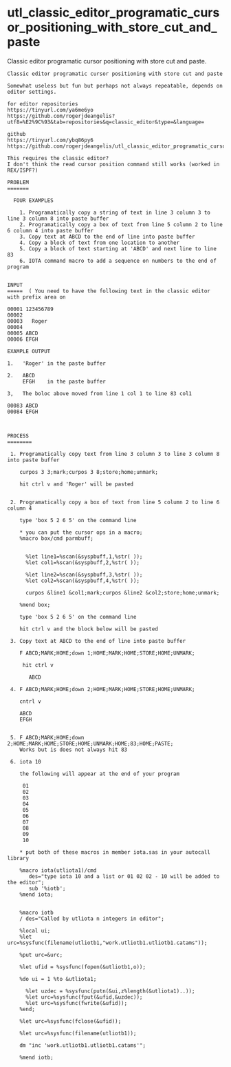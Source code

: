 # utl_classic_editor_programatic_cursor_positioning_with_store_cut_and_paste
Classic editor programatic cursor positioning with store cut and paste.  

    Classic editor programatic cursor positioning with store cut and paste

    Somewhat useless but fun but perhaps not always repeatable, depends on editor settings.

    for editor repositories
    https://tinyurl.com/ya6me6yo
    https://github.com/rogerjdeangelis?utf8=%E2%9C%93&tab=repositories&q=classic_editor&type=&language=

    github
    https://tinyurl.com/ybq86py6
    https://github.com/rogerjdeangelis/utl_classic_editor_programatic_cursor_positioning_with_store_cut_and_paste

    This requires the classic editor?
    I don't think the read cursor position command still works (worked in REX/ISPF?)

    PROBLEM
    =======

      FOUR EXAMPLES

        1. Programatically copy a string of text in line 3 column 3 to line 3 column 8 into paste buffer
        2. Programatically copy a box of text from line 5 column 2 to line 6 column 4 into paste buffer
        3. Copy text at ABCD to the end of line into paste buffer
        4. Copy a block of text from one location to another
        5. Copy a block of text starting at 'ABCD' and next line to line 83
        6. IOTA command macro to add a sequence on numbers to the end of program


    INPUT
    =====  ( You need to have the following text in the classic editor with prefix area on

    00001 123456789
    00002
    00003   Roger
    00004
    00005 ABCD
    00006 EFGH

    EXAMPLE OUTPUT

    1.   'Roger' in the paste buffer

    2.   ABCD
         EFGH    in the paste buffer

    3,   The boloc above moved from line 1 col 1 to line 83 col1

    00083 ABCD
    00084 EFGH



    PROCESS
    ========

     1. Programatically copy text from line 3 column 3 to line 3 column 8 into paste buffer

        curpos 3 3;mark;curpos 3 8;store;home;unmark;

        hit ctrl v and 'Roger' will be pasted


     2. Programatically copy a box of text from line 5 column 2 to line 6 column 4

        type 'box 5 2 6 5' on the command line

        * you can put the cursor ops in a macro;
        %macro box/cmd parmbuff;


          %let line1=%scan(&syspbuff,1,%str( ));
          %let col1=%scan(&syspbuff,2,%str( ));

          %let line2=%scan(&syspbuff,3,%str( ));
          %let col2=%scan(&syspbuff,4,%str( ));

          curpos &line1 &col1;mark;curpos &line2 &col2;store;home;unmark;

        %mend box;

        type 'box 5 2 6 5' on the command line

        hit ctrl v and the block below will be pasted

     3. Copy text at ABCD to the end of line into paste buffer

        F ABCD;MARK;HOME;down 1;HOME;MARK;HOME;STORE;HOME;UNMARK;

         hit ctrl v

           ABCD

     4. F ABCD;MARK;HOME;down 2;HOME;MARK;HOME;STORE;HOME;UNMARK;

        cntrl v

        ABCD
        EFGH


     5. F ABCD;MARK;HOME;down 2;HOME;MARK;HOME;STORE;HOME;UNMARK;HOME;83;HOME;PASTE;
        Works but is does not always hit 83

     6. iota 10

        the following will appear at the end of your program

         01
         02
         03
         04
         05
         06
         07
         08
         09
         10

        * put both of these macros in member iota.sas in your autocall library

        %macro iota(utliota1)/cmd
           des="type iota 10 and a list or 01 02 02 - 10 will be added to the editor";
           sub '%iotb';
        %mend iota;


        %macro iotb
        / des="Called by utliota n integers in editor";

        %local ui;
        %let urc=%sysfunc(filename(utliotb1,"work.utliotb1.utliotb1.catams"));

        %put urc=&urc;

        %let ufid = %sysfunc(fopen(&utliotb1,o));

        %do ui = 1 %to &utliota1;

          %let uzdec = %sysfunc(putn(&ui,z%length(&utliota1)..));
          %let urc=%sysfunc(fput(&ufid,&uzdec));
          %let urc=%sysfunc(fwrite(&ufid));
        %end;

        %let urc=%sysfunc(fclose(&ufid));

        %let urc=%sysfunc(filename(utliotb1));

        dm "inc 'work.utliotb1.utliotb1.catams'";

        %mend iotb;


